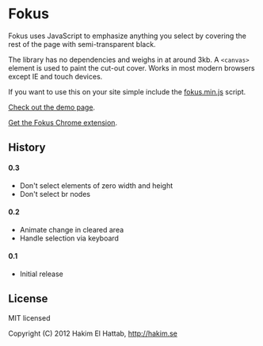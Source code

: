 # Fokus

Fokus uses JavaScript to emphasize anything you select by covering the rest of the page with semi-transparent black.

The library has no dependencies and weighs in at around 3kb. A <code>&lt;canvas&gt;</code> element is used to paint the cut-out cover. Works in most modern browsers except IE and touch devices.

If you want to use this on your site simple include the [fokus.min.js](https://github.com/hakimel/Fokus/blob/master/js/fokus.min.js) script.

[Check out the demo page](http://lab.hakim.se/fokus/).

[Get the Fokus Chrome extension](https://chrome.google.com/webstore/detail/flkkpmjbbpijiedjdgnhkcgopgnflehe).

## History

#### 0.3
- Don't select elements of zero width and height
- Don't select br nodes

#### 0.2
- Animate change in cleared area
- Handle selection via keyboard

#### 0.1
- Initial release

## License

MIT licensed

Copyright (C) 2012 Hakim El Hattab, http://hakim.se